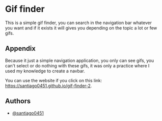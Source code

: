 
# Gif finder

This is a simple gif finder, you can search in the navigation bar whatever you want and if it exists it will gives you depending on the topic a lot or few gifs.


## Appendix

Because it just a simple navigation application, you only can see gifs, you can't select or do nothing with these gifs, it was only a practice where I used my knowledge to create a navbar.

You can use the website if you click on this link: https://santiago0451.github.io/gif-finder-2.


## Authors

- [@santiago0451](https://www.github.com/santiago0451)

